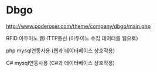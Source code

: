 # Dbgo
http://www.poderoser.com/theme/company/dbgo/main.php

RFID 아두이노 웹HTTP통신 (아두이노 수집 데이터를 웹으로)

php mysql연동사용 (웹과 데이터베이스 상호작용)

C# mysql연동사용 (C#과 데이터베이스 상호작용)
